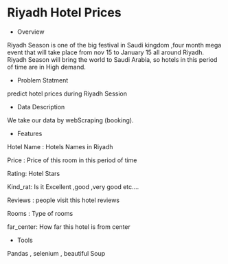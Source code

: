# Riyadh Hotel Prices










 - Overview 

Riyadh Season is one of the big festival in Saudi kingdom ,four month mega event that will take place from nov 15 to January 15 all around Riyadh. Riyadh Season will bring the world to Saudi Arabia, so hotels in this period of time are in High demand.



- Problem Statment 

predict hotel prices during Riyadh Session


- Data Description 

We take our data by webScraping (booking). 



- Features 

Hotel Name : Hotels Names in Riyadh 

Price : Price of this room in this period of time

Rating: Hotel Stars 

Kind_rat: Is it Excellent ,good ,very good etc….

Reviews : people visit this hotel reviews

Rooms : Type of rooms
 
far_center: How far this hotel is from center  


- Tools 

Pandas , selenium , beautiful Soup
